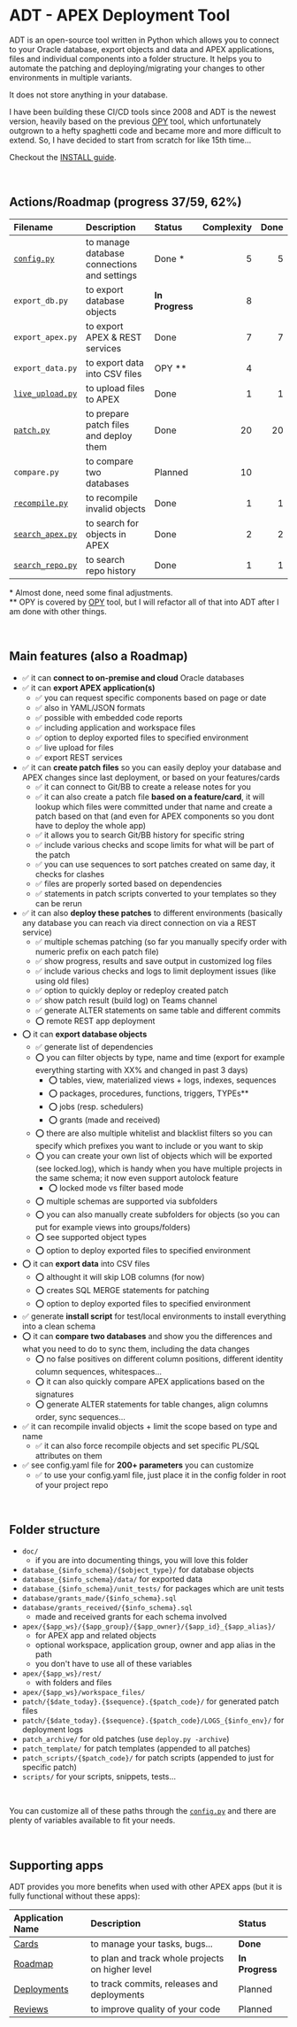 # ADT - APEX Deployment Tool

ADT is an open-source tool written in Python which allows you to connect to your Oracle database, export objects and data and APEX applications, files and individual components into a folder structure.
It helps you to automate the patching and deploying/migrating your changes to other environments in multiple variants.

It does not store anything in your database.

I have been building these CI/CD tools since 2008 and ADT is the newest version, heavily based on the previous [OPY](https://github.com/jkvetina/OPY/tree/master) tool, which unfortunately outgrown to a hefty spaghetti code and became more and more difficult to extend. So, I have decided to start from scratch for like 15th time...

Checkout the [INSTALL guide](./doc/install.md).

&nbsp;

## Actions/Roadmap (progress 37/59, 62%)

| Filename                                 | Description                                    | Status          | Complexity | Done |
| :-------                                 | :----------                                    | :-----          | ---------: | ---: |
| [`config.py`](./doc/config.md)           | to manage database connections and settings    | Done *          |          5 | 5    |
| `export_db.py`                           | to export database objects                     | __In Progress__ |          8 |      |
| `export_apex.py`                         | to export APEX & REST services                 | Done            |          7 | 7    |
| `export_data.py`                         | to export data into CSV files                  | OPY **          |          4 |      |
| [`live_upload.py`](./doc/live_upload.md) | to upload files to APEX                        | Done            |          1 | 1    |
| [`patch.py`](./doc/patch.md)             | to prepare patch files and deploy them         | Done            |         20 | 20   |
| `compare.py`                             | to compare two databases                       | Planned         |         10 |      |
| [`recompile.py`](./doc/recompile.md)     | to recompile invalid objects                   | Done            |          1 | 1    |
| [`search_apex.py`](./doc/search_apex.md) | to search for objects in APEX                  | Done            |          2 | 2    |
| [`search_repo.py`](./doc/search_repo.md) | to search repo history                         | Done            |          1 | 1    |

\* Almost done, need some final adjustments.\
\** OPY is covered by [OPY](https://github.com/jkvetina/OPY/tree/master) tool, but I will refactor all of that into ADT after I am done with other things.

&nbsp;

## Main features (also a Roadmap)

- ✅ it can __connect to on-premise and cloud__ Oracle databases
- ✅ it can __export APEX application(s)__
    - ✅ you can request specific components based on page or date
    - ✅ also in YAML/JSON formats
    - ✅ possible with embedded code reports
    - ✅ including application and workspace files
    - ✅ option to deploy exported files to specified environment
    - ✅ live upload for files
    - ✅ export REST services
- ✅ it can __create patch files__ so you can easily deploy your database and APEX changes since last deployment, or based on your features/cards
    - ✅ it can connect to Git/BB to create a release notes for you
    - ✅ it can also create a patch file __based on a feature/card__, it will lookup which files were committed under that name and create a patch based on that (and even for APEX components so you dont have to deploy the whole app)
    - ✅ it allows you to search Git/BB history for specific string
    - ✅ include various checks and scope limits for what will be part of the patch
    - ✅ you can use sequences to sort patches created on same day, it checks for clashes
    - ✅ files are properly sorted based on dependencies
    - ✅ statements in patch scripts converted to your templates so they can be rerun
- ✅ it can also __deploy these patches__ to different environments (basically any database you can reach via direct connection on via a REST service)
    - ✅ multiple schemas patching (so far you manually specify order with numeric prefix on each patch file)
    - ✅ show progress, results and save output in customized log files
    - ✅ include various checks and logs to limit deployment issues (like using old files)
    - ✅ option to quickly deploy or redeploy created patch
    - ✅ show patch result (build log) on Teams channel
    - ✅ generate ALTER statements on same table and different commits
    - ⭕️ remote REST app deployment
- ⭕️ it can __export database objects__
    - ✅ generate list of dependencies
    - ⭕️ you can filter objects by type, name and time (export for example everything starting with XX% and changed in past 3 days)
        - ⭕️ tables, view, materialized views + logs, indexes, sequences
        - ⭕️ packages, procedures, functions, triggers, TYPEs**
        - ⭕️ jobs (resp. schedulers)
        - ⭕️ grants (made and received)
    - ⭕️ there are also multiple whitelist and blacklist filters so you can specify which prefixes you want to include or you want to skip
    - ⭕️ you can create your own list of objects which will be exported (see locked.log), which is handy when you have multiple projects in the same schema; it now even support autolock feature
        - ⭕️ locked mode vs filter based mode
    - ⭕️ multiple schemas are supported via subfolders
    - ⭕️ you can also manually create subfolders for objects (so you can put for example views into groups/folders)
    - ⭕️ see supported object types
    - ⭕️ option to deploy exported files to specified environment
- ⭕️ it can __export data__ into CSV files
    - ⭕️ althought it will skip LOB columns (for now)
    - ⭕️ creates SQL MERGE statements for patching
    - ⭕️ option to deploy exported files to specified environment
- ✅ generate __install script__ for test/local environments to install everything into a clean schema
- ⭕️ it can __compare two databases__ and show you the differences and what you need to do to sync them, including the data changes
    - ⭕️ no false positives on different column positions, different identity column sequences, whitespaces...
    - ⭕️ it can also quickly compare APEX applications based on the signatures
    - ⭕️ generate ALTER statements for table changes, align columns order, sync sequences...
- ✅ it can recompile invalid objects + limit the scope based on type and name
    - ✅ it can also force recompile objects and set specific PL/SQL attributes on them
- ✅ see config.yaml file for __200+ parameters__ you can customize
    - ✅ to use your config.yaml file, just place it in the config folder in root of your project repo

&nbsp;

## Folder structure

- `doc/`
    - if you are into documenting things, you will love this folder
- `database_{$info_schema}/{$object_type}/` for database objects
- `database_{$info_schema}/data/` for exported data
- `database_{$info_schema}/unit_tests/` for packages which are unit tests
- `database/grants_made/{$info_schema}.sql`
- `database/grants_received/{$info_schema}.sql`
    - made and received grants for each schema involved
- `apex/{$app_ws}/{$app_group}/{$app_owner}/{$app_id}_{$app_alias}/`
    - for APEX app and related objects
    - optional workspace, application group, owner and app alias in the path
    - you don't have to use all of these variables
- `apex/{$app_ws}/rest/`
    - with folders and files
- `apex/{$app_ws}/workspace_files/`
- `patch/{$date_today}.{$sequence}.{$patch_code}/` for generated patch files
- `patch/{$date_today}.{$sequence}.{$patch_code}/LOGS_{$info_env}/` for deployment logs
- `patch_archive/` for old patches (use `deploy.py -archive`)
- `patch_template/` for patch templates (appended to all patches)
- `patch_scripts/{$patch_code}/` for patch scripts (appended to just for specific patch)
- `scripts/` for your scripts, snippets, tests...

&nbsp;

You can customize all of these paths through the [`config.py`](./doc/config.md) and there are plenty of variables available to fit your needs.

&nbsp;

## Supporting apps

ADT provides you more benefits when used with other APEX apps (but it is fully functional without these apps):

| Application Name                                              | Description                                       | Status
| :---------------                                              | :----------                                       | :-----
| [Cards](https://github.com/jkvetina/MASTER_TASKS)             | to manage your tasks, bugs...                     | __Done__
| [Roadmap](https://github.com/jkvetina/MASTER_ROADMAPS)        | to plan and track whole projects on higher level  | __In Progress__
| [Deployments](https://github.com/jkvetina/MASTER_DEPLOYMENTS) | to track commits, releases and deployments        | Planned
| [Reviews](https://github.com/jkvetina/MASTER_REVIEWS)         | to improve quality of your code                   | Planned

